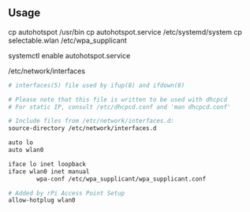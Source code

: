 ## Usage

cp autohotspot /usr/bin
cp autohotspot.service /etc/systemd/system
cp selectable.wlan /etc/wpa_supplicant 

systemctl enable autohotspot.service

/etc/network/interfaces

```bash
# interfaces(5) file used by ifup(8) and ifdown(8)

# Please note that this file is written to be used with dhcpcd
# For static IP, consult /etc/dhcpcd.conf and 'man dhcpcd.conf'

# Include files from /etc/network/interfaces.d:
source-directory /etc/network/interfaces.d

auto lo
auto wlan0

iface lo inet loopback
iface wlan0 inet manual
        wpa-conf /etc/wpa_supplicant/wpa_supplicant.conf

# Added by rPi Access Point Setup
allow-hotplug wlan0
```

